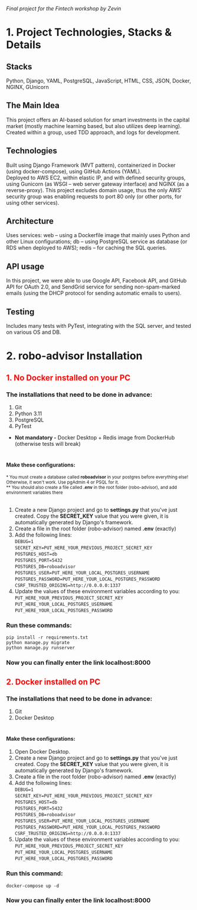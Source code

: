 _Final project for the Fintech workshop by Zevin_
<body>
  <h1>
    1. Project Technologies, Stacks & Details
  </h1>
  <h2>Stacks</h2>
  Python, Django, YAML, PostgreSQL, JavaScript, HTML, CSS, JSON, Docker, NGINX, GUnicorn
  <h2>The Main Idea</h2>
  This project offers an AI-based solution for smart investments in the capital market (mostly machine learning based, but also utilizes deep learning). Created within a group, used TDD approach, and logs for development.
  <h2>Technologies</h2>
  Built using Django Framework (MVT pattern), containerized in Docker (using docker-compose), using GitHub Actions (YAML).
  <br>
  Deployed to AWS EC2, within elastic IP, and with defined security groups, using Gunicorn (as WSGI – web server gateway interface) and NGINX (as a reverse-proxy). This project excludes domain usage, thus the only AWS’ security group was enabling requests to port 80 only (or other ports, for using other services).
  <h2>Architecture</h2>
  Uses services: web – using a Dockerfile image that mainly uses Python and other Linux configurations; db – using PostgreSQL service as database (or RDS when deployed to AWS); redis – for caching the SQL queries.
  <h2>API usage</h2>
  In this project, we were able to use Google API, Facebook API, and GitHub API for OAuth 2.0, and SendGrid service for sending non-spam-marked emails (using the DHCP protocol for sending automatic emails to users).
  <h2>Testing</h2>
  Includes many tests with PyTest, integrating with the SQL server, and tested on various OS and DB.
  <h1>
    2. robo-advisor Installation
  </h1>
  <!-- Without Docker -->
  <div>
    <h2 style="color: red;">
      1. No Docker installed on your PC
    </h2>
    <!-- Installation prerequisites -->
    <h3>
      The installations that need to be done in advance:
    </h3>
    <ol type="1">
      <li>
        Git
      </li>
      <li>
        Python 3.11
      </li>
      <li>
        PostgreSQL
      </li>
      <li>
        PyTest
      </li>
    </ol>
    <ul>
      <li>
        <b>Not mandatory -</b> Docker Desktop + Redis image from DockerHub (otherwise tests will break)
      </li>
    </ul>
    <!-- Configurations -->
    <h4 style="padding-top: 20px;">
      Make these configurations:
    </h4>
    <small>
      * You must create a database called <b>roboadvisor</b> in your postgres before everything else! Otherwise, it won't work. Use pgAdmin 4 or PSQL for it.
      <br>
      ** You should also create a file called <b>.env</b> in the root folder (robo-advisor), and add environment variables there
    </small>
    <br>
    <br>
    <ol type="1">
      <li>
        Create a new Django project and go to <b>settings.py</b> that you've just created. Copy the <b>SECRET_KEY</b> value that you were given, it is automatically generated by Django's framework.
      </li>
      <li>
        Create a file in the root folder (robo-advisor) named <b>.env</b> (exactly)
      </li>
      <li>
        Add the following lines:
        <br>
        <code>DEBUG=1</code>
        <br>
        <code>SECRET_KEY=PUT_HERE_YOUR_PREVIOUS_PROJECT_SECRET_KEY</code>
        <br>
        <code>POSTGRES_HOST=db</code>
        <br>
        <code>POSTGRES_PORT=5432</code>
        <br>
        <code>POSTGRES_DB=roboadvisor</code>
        <br>
        <code>POSTGRES_USER=PUT_HERE_YOUR_LOCAL_POSTGRES_USERNAME</code>
        <br>
        <code>POSTGRES_PASSWORD=PUT_HERE_YOUR_LOCAL_POSTGRES_PASSWORD</code>
        <br>
        <code>CSRF_TRUSTED_ORIGINS=http://0.0.0.0:1337</code>
      </li>
      <li>
        Update the values of these environment variables according to you:
        <br>
        <code>PUT_HERE_YOUR_PREVIOUS_PROJECT_SECRET_KEY</code>
        <br>
        <code>PUT_HERE_YOUR_LOCAL_POSTGRES_USERNAME</code>
        <br>
        <code>PUT_HERE_YOUR_LOCAL_POSTGRES_PASSWORD</code>
      </li>
    </ol>
    <!-- Commands -->
    <h3>
      Run these commands:
    </h3>
    <code>pip install -r requirements.txt</code>
    <br>
    <code>python manage.py migrate</code>
    <br>
    <code>python manage.py runserver</code>
    <h3>
      Now you can finally enter the link <b>localhost:8000</b>
    </h3>
  </div>
  <!-- With Docker -->
  <div>
    <h2 style="color: red;">
      2. Docker installed on PC
    </h2>
    <!-- Installation prerequisites -->
    <h3>
      The installations that need to be done in advance:
    </h3>
    <ol type="1">
      <li>
        Git
      </li>
      <li>
        Docker Desktop
      </li>
    </ol>
    <!-- Configurations -->
    <h4 style="padding-top: 20px;">
      Make these configurations:
    </h4>
    <ol type="1">
      <li>
        Open Docker Desktop.
      </li>
      <li>
        Create a new Django project and go to <b>settings.py</b> that you've just created. Copy the <b>SECRET_KEY</b> value that you were given, it is automatically generated by Django's framework.
      </li>
      <li>
        Create a file in the root folder (robo-advisor) named <b>.env</b> (exactly)
      </li>
      <li>
        Add the following lines:
        <br>
        <code>DEBUG=1</code>
        <br>
        <code>SECRET_KEY=PUT_HERE_YOUR_PREVIOUS_PROJECT_SECRET_KEY</code>
        <br>
        <code>POSTGRES_HOST=db</code>
        <br>
        <code>POSTGRES_PORT=5432</code>
        <br>
        <code>POSTGRES_DB=roboadvisor</code>
        <br>
        <code>POSTGRES_USER=PUT_HERE_YOUR_LOCAL_POSTGRES_USERNAME</code>
        <br>
        <code>POSTGRES_PASSWORD=PUT_HERE_YOUR_LOCAL_POSTGRES_PASSWORD</code>
        <br>
        <code>CSRF_TRUSTED_ORIGINS=http://0.0.0.0:1337</code>
      </li>
      <li>
        Update the values of these environment variables according to you:
        <br>
        <code>PUT_HERE_YOUR_PREVIOUS_PROJECT_SECRET_KEY</code>
        <br>
        <code>PUT_HERE_YOUR_LOCAL_POSTGRES_USERNAME</code>
        <br>
        <code>PUT_HERE_YOUR_LOCAL_POSTGRES_PASSWORD</code>
      </li>
    </ol>
    <!-- Commands -->
    <h3>
      Run this command:
    </h3>
    <code>docker-compose up -d</code>
    <h3>
      Now you can finally enter the link <b>localhost:8000</b>
    </h3>
    </a>
  </div>
</body>